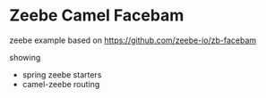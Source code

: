 # Zeebe Camel Facebam

zeebe example based on https://github.com/zeebe-io/zb-facebam

showing

* spring zeebe starters
* camel-zeebe routing
